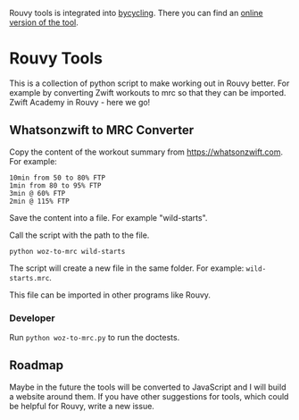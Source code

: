 Rouvy tools is integrated into [bycycling](https://github.com/mikebarkmin/bycycling). There you can find an [online version of the tool](https://www.bycycling.eu/tools/mrc-workout-creator).

# Rouvy Tools

This is a collection of python script to make working out in Rouvy better. For example by converting Zwift workouts to mrc so that they can be imported. Zwift Academy in Rouvy - here we go!

## Whatsonzwift to MRC Converter

Copy the content of the workout summary from https://whatsonzwift.com. For example:

```
10min from 50 to 80% FTP
1min from 80 to 95% FTP
3min @ 60% FTP
2min @ 115% FTP
```

Save the content into a file. For example "wild-starts".

Call the script with the path to the file.

```
python woz-to-mrc wild-starts
```

The script will create a new file in the same folder. For example: `wild-starts.mrc`.

This file can be imported in other programs like Rouvy.

### Developer

Run `python woz-to-mrc.py` to run the doctests.

## Roadmap

Maybe in the future the tools will be converted to JavaScript and I will build a website around them.
If you have other suggestions for tools, which could be helpful for Rouvy, write a new issue.

